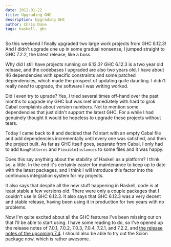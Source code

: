 ```yaml
---
date: 2012-01-22
title: Upgrading GHC
description: Upgrading GHC
author: Chris Done
tags: haskell, ghc
---
```


So this weekend I finally upgraded two large work projects from GHC
6.12.3! And I didn't upgrade one up in some gradual nonsense, I jumped
straight to GHC 7.2.2, the latest release, like a boss.

Why did I still have projects running on 6.12.3? GHC 6.12.3 is a two
year old release, and the codebases I upgraded are also two years
old. I have about 46 dependencies with specific constraints and some
patched dependencies, which made the prospect of updating quite
daunting. I didn't really *need* to upgrade, the software I was
writing worked.

Did I even try to uprade? Yes, I tried several times off-hand over the
past months to upgrade my GHC but was met immediately with hard to
grok Cabal complaints about version numbers. Not to mention some
dependencies that just didn't support the latest GHC. For a while I
had genuinely thought it would be hopeless to upgrade these projects
without tears.

Today I came back to it and decided that I'd start with an empty Cabal
file and add dependencies incrementally until every one was satisfied,
and then the project built. As far as GHC itself goes, separate from
Cabal, I only had to add `BangPatterns` and `FlexibleInstances`
to some files and it was happy.

Does this say anything about the stability of Haskell as a platform? I
think so, a little. In the end it's certainly
easier for maintenance to keep up to date with the latest packages,
and I think I will introduce this factor into the continuous
integration system for my projects.

It also says that despite all the new stuff happening in Haskell, code
is at least stable a few versions old. There were only a couple
packages that I couldn't use in GHC 6.12.3. It also says that GHC
6.12.3 was a very decent and stable release, having been using it in
production for two years with no problems.

Now I'm quite excited about all the GHC features I've been missing out
on that I'll be able to start using. I have some reading to do, so
I've opened up the release notes of 7.0.1, 7.0.2, 7.0.3, 7.0.4, 7.2.1,
and 7.2.2, and [the release notes of the upcoming
7.4](http://www.haskell.org/pipermail/glasgow-haskell-users/2011-December/021310.html). I
should also be able to try out the Scion package now, which is rather
awesome.
